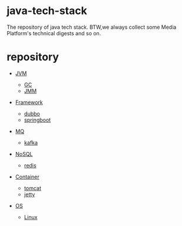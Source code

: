 # java-tech-stack
The repository of java tech stack.
BTW,we always collect some Media Platform's technical digests and so on.

# repository

- [JVM](./JVM)
    - [GC](./JVM/GC)
    - [JMM](./JVM/JMM)
    
- [Framework](./Framework)
    - [dubbo](./Framework/dubbo)
    - [springboot](./Framework/springboot)
    
- [MQ](./MQ)
    - [kafka](./MQ/kafka)
    
- [NoSQL](./NoSQL)
    - [redis](./NoSQL/redis)
    
- [Container](./Container)
    - [tomcat](./Container/tomcat)
    - [jetty](./Container/jetty)
    
- [OS](./OS)
    - [Linux](./OS/Linux)